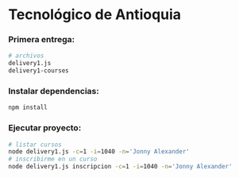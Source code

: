 Tecnológico de Antioquia
=================
### Primera entrega:

``` bash
# archivos
delivery1.js
delivery1-courses
```
### Instalar dependencias:
``` bash
npm install
```

### Ejecutar proyecto:
``` bash
# listar cursos
node delivery1.js -c=1 -i=1040 -n='Jonny Alexander'
# inscribirme en un curso
node delivery1.js inscripcion -c=1 -i=1040 -n='Jonny Alexander'
```
